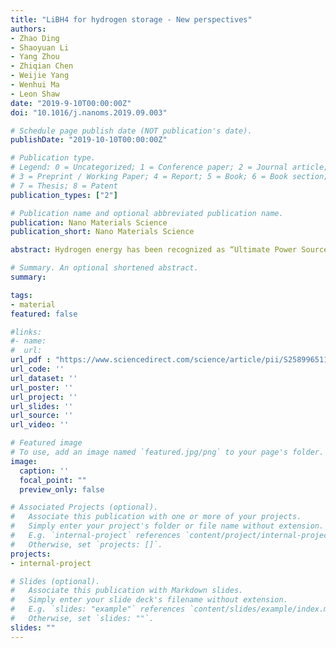 ```yaml
---
title: "LiBH4 for hydrogen storage - New perspectives"
authors:
- Zhao Ding
- Shaoyuan Li
- Yang Zhou
- Zhiqian Chen
- Weijie Yang
- Wenhui Ma
- Leon Shaw
date: "2019-9-10T00:00:00Z"
doi: "10.1016/j.nanoms.2019.09.003"

# Schedule page publish date (NOT publication's date).
publishDate: "2019-10-10T00:00:00Z"

# Publication type.
# Legend: 0 = Uncategorized; 1 = Conference paper; 2 = Journal article;
# 3 = Preprint / Working Paper; 4 = Report; 5 = Book; 6 = Book section;
# 7 = Thesis; 8 = Patent
publication_types: ["2"]

# Publication name and optional abbreviated publication name.
publication: Nano Materials Science
publication_short: Nano Materials Science

abstract: Hydrogen energy has been recognized as “Ultimate Power Source” in the 21st century. It is a boon in these days of energy crunches and concerns about climate change because of the characterized advantages, such as high energy density, large calorific value, abundant resource, zero pollution, zero carbon emission, storable and renewable. State-of-the-art perspectives on tuning the stable thermodynamics and sluggish kinetics of dehydrogenation and re-hydrogenation of LiBH4, which has been regarded as a promising hydrogen storage alternative for onboard energy carrier applications have been discussed. Five major technological approaches are involved, including nanoengineering, catalyst modification, ions substitution, reactant destabilization and a novel process termed as high-energy ball milling with in-situ aerosol spraying (BMAS). It is worth noting that BMAS has the potential to help overcome the kinetic barriers for thermodynamically favorable systems like LiBH4 + MgH2 mixture and provide thermodynamic driving force to enhance hydrogen release at a lower temperature.

# Summary. An optional shortened abstract.
summary:

tags:
- material
featured: false

#links:
#- name:
#  url:
url_pdf : "https://www.sciencedirect.com/science/article/pii/S2589965119300558"
url_code: ''
url_dataset: ''
url_poster: ''
url_project: ''
url_slides: ''
url_source: ''
url_video: ''

# Featured image
# To use, add an image named `featured.jpg/png` to your page's folder.
image:
  caption: ''
  focal_point: ""
  preview_only: false

# Associated Projects (optional).
#   Associate this publication with one or more of your projects.
#   Simply enter your project's folder or file name without extension.
#   E.g. `internal-project` references `content/project/internal-project/index.md`.
#   Otherwise, set `projects: []`.
projects:
- internal-project

# Slides (optional).
#   Associate this publication with Markdown slides.
#   Simply enter your slide deck's filename without extension.
#   E.g. `slides: "example"` references `content/slides/example/index.md`.
#   Otherwise, set `slides: ""`.
slides: ""
---
```

